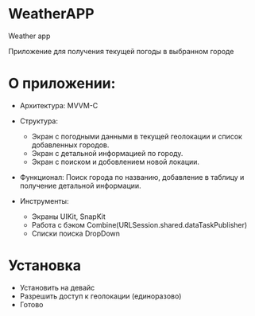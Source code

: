 # WeatherAPP
Weather app

Приложение для получения текущей погоды в выбранном городе

# О приложении:
- Архитектура: MVVM-С
- Структура:   
    - Экран с погодными данными в текущей геолокации и список добавленных городов.
    - Экран с детальной информацией по городу.
    - Экран с поиском и добовлением новой локации.
              
- Функционал:  Поиск города по названию, добавление в таблицу и получение детальной информации.

- Инструменты: 
    - Экраны UIKit, SnapKit
    - Работа с бэком Combine(URLSession.shared.dataTaskPublisher)
    - Списки поиска DropDown
              
# Установка
- Установить на девайс
- Разрешить доступ к геолокации (единоразово)
- Готово
            
